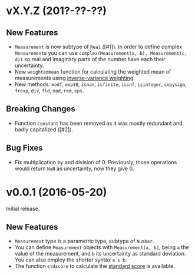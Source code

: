 vX.Y.Z (201?-??-??)
===================

New Features
------------

* `Measurement` is now subtype of `Real` ([#1]).  In order to define complex
  `Measurement`s you can use `complex(Measurement(a, b), Measurement(c, d))` so
  real and imaginary parts of the number have each their uncertainty.
* New `weightedmean` function for calculating the weighted mean of measurements
  using
  [inverse-variance weighting](https://en.wikipedia.org/wiki/Inverse-variance_weighting).
* New methods: `modf`, `exp10`, `isnan`, `isfinite`, `isinf`, `isinteger`,
  `copysign`, `frexp`, `div`, `fld`, `mod`, `rem`, `eps`.

Breaking Changes
----------------

* Function `Constant` has been removed as it was mostly redundant and badly
  capitalized ([#2]).

Bug Fixes
---------

* Fix multiplication by and division of 0.  Previously, those operations would
  return `NaN` as uncertainty, now they give 0.

v0.0.1 (2016-05-20)
===================

Initial release.

New Features
------------

* `Measurement` type is a parametric type, subtype of `Number`.
* You can define `Measurement` objects with `Measurement(a, b)`, being `a` the
  value of the measurement, and `b` its uncertainty as standard deviation.  You
  can also employ the shorter syntax `a ± b`.
* The function `stdscore` to calculate the
  [standard score](https://en.wikipedia.org/wiki/Standard_score) is available.
